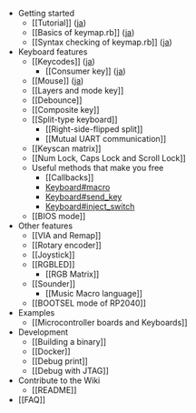 * Getting started
  * [[Tutorial]] ([ja](Tutorial_ja))
  * [[Basics of keymap.rb]] ([ja](Basics-of-keymap.rb_ja))
  * [[Syntax checking of keymap.rb]] ([ja](Syntax-checking-of-keymap.rb_ja))
* Keyboard features
  * [[Keycodes]] ([ja](Keycodes_ja))
    * [[Consumer key]] ([ja](Consumer-key_ja))
  * [[Mouse]] ([ja](Mouse_ja))
  * [[Layers and mode key]]
  * [[Debounce]]
  * [[Composite key]]
  * [[Split-type keyboard]]
    * [[Right-side-flipped split]]
    * [[Mutual UART communication]]
  * [[Keyscan matrix]]
  * [[Num Lock, Caps Lock and Scroll Lock]]
  * Useful methods that make you free
    * [[Callbacks]]
    * [Keyboard#macro](/picoruby/prk_firmware/wiki/Keyboard-macro)
    * [Keyboard#send_key](/picoruby/prk_firmware/wiki/Keyboard-send_key)
    * [Keyboard#inject_switch](/picoruby/prk_firmware/wiki/Keyboard-inject_switch)
  * [[BIOS mode]]
* Other features
  * [[VIA and Remap]]
  * [[Rotary encoder]]
  * [[Joystick]]
  * [[RGBLED]]
    * [[RGB Matrix]]
  * [[Sounder]]
    * [[Music Macro language]]
  * [[BOOTSEL mode of RP2040]]
* Examples
  * [[Microcontroller boards and Keyboards]]
* Development
  * [[Building a binary]]
  * [[Docker]]
  * [[Debug print]]
  * [[Debug with JTAG]]
* Contribute to the Wiki
  * [[README]]
* [[FAQ]]
